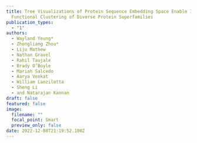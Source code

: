 ```yaml
---
title: Tree Visualizations of Protein Sequence Embedding Space Enable Improved
  Functional Clustering of Diverse Protein Superfamilies
publication_types:
  - "1"
authors:
  - Wayland Yeung*
  - Zhongliang Zhou*
  - Liju Mathew
  - Nathan Gravel
  - Rahil Taujale
  - Brady O’Boyle
  - Mariah Salcedo
  - Aarya Venkat
  - William Lanzilotta
  - Sheng Li
  - and Natarajan Kannan
draft: false
featured: false
image:
  filename: ""
  focal_point: Smart
  preview_only: false
date: 2022-12-08T21:19:52.100Z
---
```

